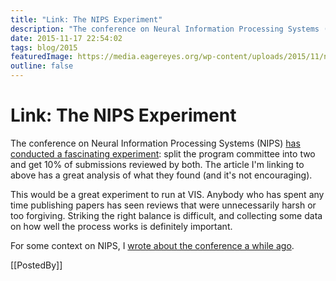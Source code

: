 ```yaml
---
title: "Link: The NIPS Experiment"
description: "The conference on Neural Information Processing Systems (NIPS) has conducted a fascinating experiment: split the program committee into two and get 10% of submissions reviewed by both. The article I'm linking to above has a great analysis of what they found (and it's not encouraging)."
date: 2015-11-17 22:54:02
tags: blog/2015
featuredImage: https://media.eagereyes.org/wp-content/uploads/2015/11/nips-teaser.png
outline: false
---
```


# Link: The NIPS Experiment

The conference on Neural Information Processing Systems (NIPS) <a href="http://blog.mrtz.org/2014/12/15/the-nips-experiment.html">has conducted a fascinating experiment</a>: split the program committee into two and get 10% of submissions reviewed by both. The article I'm linking to above has a great analysis of what they found (and it's not encouraging).

This would be a great experiment to run at VIS. Anybody who has spent any time publishing papers has seen reviews that were unnecessarily harsh or too forgiving. Striking the right balance is difficult, and collecting some data on how well the process works is definitely important.

For some context on NIPS, I <a href="https://eagereyes.org/blog/2010/nips">wrote about the conference a while ago</a>.

[[PostedBy]]

